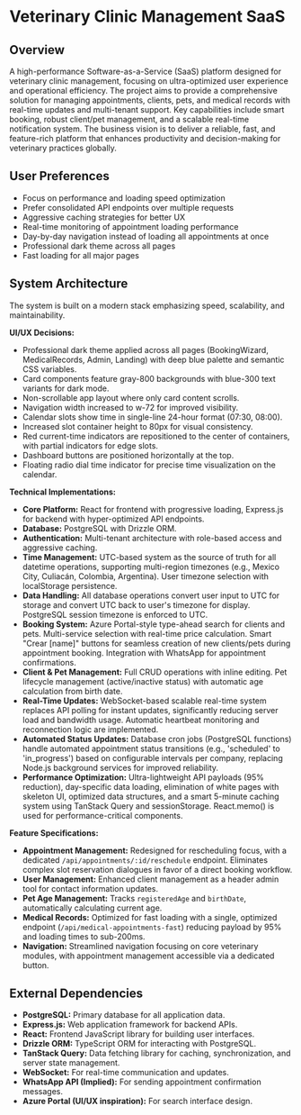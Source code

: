 # Veterinary Clinic Management SaaS

## Overview
A high-performance Software-as-a-Service (SaaS) platform designed for veterinary clinic management, focusing on ultra-optimized user experience and operational efficiency. The project aims to provide a comprehensive solution for managing appointments, clients, pets, and medical records with real-time updates and multi-tenant support. Key capabilities include smart booking, robust client/pet management, and a scalable real-time notification system. The business vision is to deliver a reliable, fast, and feature-rich platform that enhances productivity and decision-making for veterinary practices globally.

## User Preferences
- Focus on performance and loading speed optimization
- Prefer consolidated API endpoints over multiple requests
- Aggressive caching strategies for better UX
- Real-time monitoring of appointment loading performance
- Day-by-day navigation instead of loading all appointments at once
- Professional dark theme across all pages
- Fast loading for all major pages

## System Architecture
The system is built on a modern stack emphasizing speed, scalability, and maintainability.

**UI/UX Decisions:**
- Professional dark theme applied across all pages (BookingWizard, MedicalRecords, Admin, Landing) with deep blue palette and semantic CSS variables.
- Card components feature gray-800 backgrounds with blue-300 text variants for dark mode.
- Non-scrollable app layout where only card content scrolls.
- Navigation width increased to w-72 for improved visibility.
- Calendar slots show time in single-line 24-hour format (07:30, 08:00).
- Increased slot container height to 80px for visual consistency.
- Red current-time indicators are repositioned to the center of containers, with partial indicators for edge slots.
- Dashboard buttons are positioned horizontally at the top.
- Floating radio dial time indicator for precise time visualization on the calendar.

**Technical Implementations:**
- **Core Platform:** React for frontend with progressive loading, Express.js for backend with hyper-optimized API endpoints.
- **Database:** PostgreSQL with Drizzle ORM.
- **Authentication:** Multi-tenant architecture with role-based access and aggressive caching.
- **Time Management:** UTC-based system as the source of truth for all datetime operations, supporting multi-region timezones (e.g., Mexico City, Culiacán, Colombia, Argentina). User timezone selection with localStorage persistence.
- **Data Handling:** All database operations convert user input to UTC for storage and convert UTC back to user's timezone for display. PostgreSQL session timezone is enforced to UTC.
- **Booking System:** Azure Portal-style type-ahead search for clients and pets. Multi-service selection with real-time price calculation. Smart "Crear [name]" buttons for seamless creation of new clients/pets during appointment booking. Integration with WhatsApp for appointment confirmations.
- **Client & Pet Management:** Full CRUD operations with inline editing. Pet lifecycle management (active/inactive status) with automatic age calculation from birth date.
- **Real-Time Updates:** WebSocket-based scalable real-time system replaces API polling for instant updates, significantly reducing server load and bandwidth usage. Automatic heartbeat monitoring and reconnection logic are implemented.
- **Automated Status Updates:** Database cron jobs (PostgreSQL functions) handle automated appointment status transitions (e.g., 'scheduled' to 'in_progress') based on configurable intervals per company, replacing Node.js background services for improved reliability.
- **Performance Optimization:** Ultra-lightweight API payloads (95% reduction), day-specific data loading, elimination of white pages with skeleton UI, optimized data structures, and a smart 5-minute caching system using TanStack Query and sessionStorage. React.memo() is used for performance-critical components.

**Feature Specifications:**
- **Appointment Management:** Redesigned for rescheduling focus, with a dedicated `/api/appointments/:id/reschedule` endpoint. Eliminates complex slot reservation dialogues in favor of a direct booking workflow.
- **User Management:** Enhanced client management as a header admin tool for contact information updates.
- **Pet Age Management:** Tracks `registeredAge` and `birthDate`, automatically calculating current age.
- **Medical Records:** Optimized for fast loading with a single, optimized endpoint (`/api/medical-appointments-fast`) reducing payload by 95% and loading times to sub-200ms.
- **Navigation:** Streamlined navigation focusing on core veterinary modules, with appointment management accessible via a dedicated button.

## External Dependencies
- **PostgreSQL:** Primary database for all application data.
- **Express.js:** Web application framework for backend APIs.
- **React:** Frontend JavaScript library for building user interfaces.
- **Drizzle ORM:** TypeScript ORM for interacting with PostgreSQL.
- **TanStack Query:** Data fetching library for caching, synchronization, and server state management.
- **WebSocket:** For real-time communication and updates.
- **WhatsApp API (Implied):** For sending appointment confirmation messages.
- **Azure Portal (UI/UX inspiration):** For search interface design.